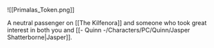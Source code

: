![[Primalas_Token.png]]

A neutral passenger on [[The Kilfenora]] and someone who took great interest in both you and [[- Quinn -/Characters/PC/Quinn/Jasper Shatterborne|Jasper]].
